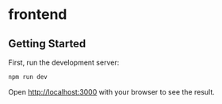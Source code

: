 # frontend

## Getting Started

First, run the development server:

```bash
npm run dev
```

Open [http://localhost:3000](http://localhost:3000) with your browser to see the result.